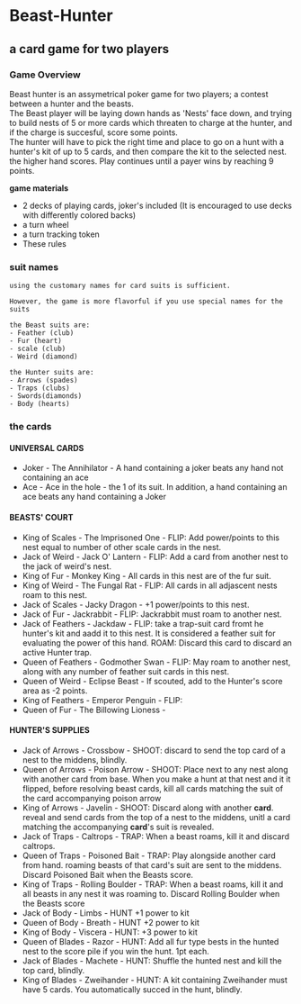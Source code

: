 # Beast-Hunter
## a card game for two players
### Game Overview
Beast hunter is an assymetrical poker game for two players; a contest between a hunter and the beasts.  
The Beast player will be laying down hands as 'Nests' face down, and trying to build nests of 5 or more cards which threaten to 
charge at the hunter, and if the charge is succesful, score some points.  
The hunter will have to pick the right time and place to go on a hunt with a hunter's kit of up to 5 cards, and then compare the kit
to the selected nest. the higher hand scores.
  Play continues until a payer wins by reaching 9 points.

__game materials__

- 2 decks of playing cards, joker's included (It is encouraged to use decks with differently colored backs)
- a turn wheel
- a turn tracking token
- These rules
	
### suit names
	using the customary names for card suits is sufficient. 
	
	However, the game is more flavorful if you use special names for the suits
	
	the Beast suits are: 
	- Feather (club) 
	- Fur (heart) 
	- scale (club) 
	- Weird (diamond)
	
	the Hunter suits are: 
	- Arrows (spades) 
	- Traps (clubs) 
	- Swords(diamonds) 
	- Body (hearts)
### the cards
#### UNIVERSAL CARDS
- Joker - The Annihilator - A hand containing a joker beats any hand not containing an ace
- Ace - Ace in the hole - the 1 of its suit. In addition, a hand containing an ace beats any hand containing a Joker

#### BEASTS' COURT
- King of Scales - The Imprisoned One - FLIP: Add power/points to this nest equal to number of other scale cards in the nest.
- Jack of Weird  - Jack O' Lantern - FLIP: Add a card from another nest to the jack of weird's nest.
- King of Fur - Monkey King - All cards in this nest are of the fur suit.
- King of Weird - The Fungal Rat - FLIP: All cards in all adjascent nests roam to this nest.
- Jack of Scales - Jacky Dragon - +1 power/points to this nest.
- Jack of Fur - Jackrabbit - FLIP: Jackrabbit must roam to another nest.
- Jack of Feathers - Jackdaw - FLIP: take a trap-suit card fromt he hunter's kit and aadd it to this nest. It is considered a feather suit for evaluating the power of this hand. ROAM: Discard this card to discard an active Hunter trap. 
- Queen of Feathers - Godmother Swan - FLIP: May roam to another nest, along with any number of feather suit cards in this nest.
- Queen of Weird - Eclipse Beast - If scouted, add to the Hunter's score area as -2 points.
- King of Feathers - Emperor Penguin - FLIP: 
- Queen of Fur - The Billowing Lioness - 

#### HUNTER'S SUPPLIES
- Jack of Arrows - Crossbow - SHOOT: discard to send the top card of a nest to the middens, blindly.
- Queen of Arrows - Poison Arrow - SHOOT: Place next to any nest along with another card from base. When you make a hunt at that nest and it it flipped, before resolving beast cards, kill all cards matching the suit of the card accompanying poison arrow
- King of Arrows - Javelin - SHOOT: Discard along with another __card__. reveal and send cards from the top of a nest to the middens, unitl a card matching the accompanying __card__'s suit is revealed.
- Jack of Traps - Caltrops - TRAP: When a beast roams, kill it and discard caltrops.
- Queen of Traps - Poisoned Bait - TRAP: Play alongside another card from hand. roaming beasts of that card's suit are sent to the middens. Discard Poisoned Bait when the Beasts score.
- King of Traps - Rolling Boulder - TRAP: When a beast roams, kill it and all beasts in any nest it was roaming to. Discard Rolling Boulder when the Beasts score
- Jack of Body - Limbs - HUNT +1 power to kit
- Queen of Body - Breath - HUNT +2 power to kit
- King of Body - Viscera - HUNT: +3 power to kit
- Queen of Blades - Razor - HUNT: Add all fur type bests in the hunted nest to the score pile if you win the hunt. 1pt each.
- Jack of Blades - Machete - HUNT: Shuffle the hunted nest and kill the top card, blindly.
- King of Blades - Zweihander - HUNT: A kit containing Zweihander must have 5 cards. You automatically succed in the hunt, blindly.


